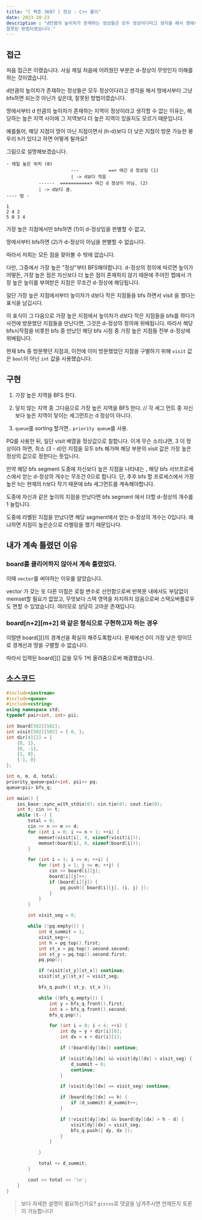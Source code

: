 ```yaml
---
title: "[ 백준 3697 ] 정상 : C++ 풀이"
date: 2023-10-23
description : "d만큼의 높이차가 존재하는 정상들은 모두 정상이다라고 생각을 해서 땅에서부터 그냥 bfs하면 되는것 아닌가 싶은데,
잘못된 방법이였습니다."
---
```


## 접근


처음 접근은 이랬습니다. 사실 제일 처음에 어려웠던 부분은 d-정상이 무엇인지 이해를 하는 것이였습니다.

d만큼의 높이차가 존재하는 정상들은 모두 정상이다라고 생각을 해서 땅에서부터 그냥 bfs하면 되는것 아닌가 싶은데,
잘못된 방법이였습니다.

땅에서부터 d 만큼의 높이차가 존재하는 지역이 정상이라고 생각할 수 없는 이유는, 해당하는 높은 지역 사이에 그 지역보다 더 높은 지역이 있을지도 모르기 때문입니다.

예를들어, 해당 지점이 땅이 아닌 지점이면서 (h-d)보다 더 낮은 지점이 방문 가능한 봉우리 h가 있다고 하면 어떻게 될까요?

그림으로 설명해보겠습니다.

```
- 제일 높은 위치 (0)
			            ---           ==> 여긴 d 정상임 (1)
		                | -> d보다 작음
            ------  ===========> 여긴 d 정상이 아님. (2)
            | -> d보다 큼.
---- 땅 -
```

```
1
2 4 2
5 0 3 4
```

가장 높은 지점에서만 bfs하면  (1)이 d-정상임을 판별할 수 없고,

땅에서부터 bfs하면 (2)가 d-정상이 아님을 판별할 수 없습니다.

따라서 저희는 모든 점을 찾아볼 수 밖에 없습니다.

다만, 그중에서 가장 높은 "정상"부터 BFS해야합니다. d-정상의 정의에 따르면 높이가 어떻든, 가장 높은 점은 자신보다 더 높은 점이 존재하지 않기 때문에 주어진 맵에서 가장 높은 높이를 부여받은 지점은 무조건 d-정상에 해당됩니다.

일단 가장 높은 지점에서부터 높이차가 d보다 작은 지점들을 bfs 하면서 visit 을 했다는 표식을 남깁시다.

이 표식이 그 다음으로 가장 높은 지점에서  높이차가 d보다 작은 지점들을 bfs를 하다가 사전에 방문했던 지점들을 만난다면, 그것은 d-정상의 정의에 위배됩니다. 따라서 해당 bfs시작점을 비롯한 bfs 중 만났던 해당 bfs 시점 중 가장 높은 지점들 전부 d-정상에 위배됩니다.

현재 bfs 중 방문햇던 지점과, 이전에 이미 방문했었던 지점을 구별하기 위해 `visit` 값은 `bool`이 아닌 `int` 값을 사용했습니다.

## 구현

1. 가장 높은 지역을 BFS 한다.

2. 닿지 않는 지역 중 그다음으로 가장 높은 지역을 BFS 한다. // 각 세그 먼트 중 자신보다 높은 지역이 닿이는 세그먼트는 d 정상이 아니다.

3. `queue`를 sorting 할거면.. `priority queue`를 사용.

PQ를 사용한 뒤, 일단 visit 배열을 정상값으로 칠합니다. 이게 무슨 소리냐면, 3 이 정상이라 하면, 최소 (3 - d)인 지점을 모두 bfs 해가며 해당 부분의 visit 값은 가장 높은 정상의 값으로 정한다는 뜻입니다.

만약 해당 bfs segment 도중에 자신보다 높은 지점을 나타내는 , 해당 bfs 서브프로세스에서 얻는 d-정상의 개수는 무조건 0으로 합니다. 단, 추후 bfs 할 프로세스에서 가장 높은 h는 현재의 h보다 작기 때문에 bfs 세그먼트를 계속해야합니다.

도중에 자신과 같은 높이의 지점을 만났다면 bfs segment 에서 더할 d-정상의 개수를 1 늘립니다.

도중에 라벨된 지점을 만났다면 해당 segment에서 얻는 d-정상의 개수는 0입니다. 왜냐하면 지점이 높은순으로 라벨링을 했기 때문입니다.

## 내가 계속 틀렸던 이유

### board를 클리어하지 않아서 계속 틀렸었다.

이때 `vector`를 써야하는 이유를 알았습니다.

vector 가 갖는 또 다른 이점은 로컬 변수로 선언함으로써 반복문 내에서도 부담없이 memset할 필요가 없었고, 무엇보다 스택 영역을 차지하지 않음으로써 스택오버플로우도 면할 수 있었습니다. 여러모로 상당히 고마운 존재입니다.

### board[n+2][m+2] 와 같은 형식으로 구현하고자 하는 경우

이럴땐 board[][]의 경계선을 확실히 해주도록합시다. 문제에선 0이 가장 낮은 땅이므로 경계선과 땅을 구별할 수 없습니다.

따라서 입력된 board[][] 값을 모두 1씩 올려줌으로써 해결했습니다.


## 소스코드

```cpp
#include<iostream>
#include<queue>
#include<cstring>
using namespace std;
typedef pair<int, int> pii;

int board[502][502];
int visit[502][502] = { 0, };
int dir[4][2] = {
	{0, 1},
	{0, -1},
	{1, 0},
	{-1, 0}
};

int n, m, d, total;
priority_queue<pair<int, pii>> pq;
queue<pii> bfs_q;

int main() {
	ios_base::sync_with_stdio(0); cin.tie(0); cout.tie(0);
	int t; cin >> t;
	while (t--) {
		total = 0;
		cin >> n >> m >> d;
		for (int i = 0; i <= n + 1; ++i) {
			memset(visit[i], 0, sizeof(visit[i]));
			memset(board[i], 0, sizeof(board[i]));
		}

		for (int i = 1; i <= n; ++i) {
			for (int j = 1; j <= m; ++j) {
				cin >> board[i][j];
				board[i][j]++;
				if (board[i][j]) {
					pq.push({ board[i][j], {i, j} });
				}
			}
		}

		int visit_seg = 0;

		while (!pq.empty()) {
			int d_summit = 1;
			visit_seg++;
			int h = pq.top().first;
			int st_x = pq.top().second.second;
			int st_y = pq.top().second.first;
			pq.pop();

			if (visit[st_y][st_x]) continue;
			visit[st_y][st_x] = visit_seg;

			bfs_q.push({ st_y, st_x });

			while (!bfs_q.empty()) {
				int y = bfs_q.front().first;
				int x = bfs_q.front().second;
				bfs_q.pop();

				for (int i = 0; i < 4; ++i) {
					int dy = y + dir[i][0];
					int dx = x + dir[i][1];

					if (!board[dy][dx]) continue;

					if (visit[dy][dx] && visit[dy][dx] < visit_seg) {
						d_summit = 0;
						continue;
					}

					if (visit[dy][dx] == visit_seg) continue;

					if (board[dy][dx] == h) {
						if (d_summit) d_summit++;
					}

					if (!visit[dy][dx] && board[dy][dx] > h - d) {
						visit[dy][dx] = visit_seg;
						bfs_q.push({ dy, dx });
					}
				}

			}

			total += d_summit;
		}

		cout << total << '\n';
	}
}
```

> 보다 자세한 설명이 필요하신가요? `giscus`로 댓글을 남겨주시면 언제든지 토론이 가능합니다!

